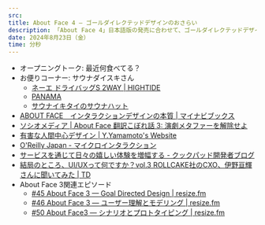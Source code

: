 ```yaml
---
src: 
title: About Face 4 ― ゴールダイレクテッドデザインのおさらい
description: 「About Face 4」日本語版の発売に合わせて、ゴールダイレクテッドデザインのおさらい、About Face 3との差分、原著が出た10年前からの時代変化などについて話しました。
date: 2024年8月23日（金）
time: 分秒
---
```


- オープニングトーク: 最近何食べてる？
- お便りコーナー: サウナダイスキさん
    - [ネーエ ドライバッグS 2WAY | HIGHTIDE](https://www.hightide.co.jp/c/category/bag/ecobag/item-gb320)
    - [PANAMA](https://p-a-n-a-m-a.com/)
    - [サウナイキタイのサウナハット](https://sauna-ikitai.com/special/goods/saunahat/)
- [ABOUT FACE　インタラクションデザインの本質 | マイナビブックス](https://book.mynavi.jp/ec/products/detail/id=143962)
- [ソシオメディア | About Face 翻訳こぼれ話 3: 演劇メタファーを解除せよ](https://www.sociomedia.co.jp/10752)
- [有害な人間中心デザイン | Y.Yamamoto's Website](https://hontolab.org/misc/20170628-573/)
- [O'Reilly Japan - マイクロインタラクション](https://www.oreilly.co.jp/books/9784873116594/)
- [サービスを通じて日々の嬉しい体験を増幅する - クックパッド開発者ブログ](https://techlife.cookpad.com/entry/2015/06/01/135804)
- [結局のところ、UI/UXって何ですか？vol.3 ROLLCAKE社のCXO、伊野亘輝さんに聞いてみた | TD](https://www.td-media.net/interview/what-is-ui-ux-vol-3/)
- About Face 3関連エピソード
    - [#45 About Face 3 — Goal Directed Design | resize.fm](https://resize.fm/ep/45-about-face-3-goal-directed-design/)
    - [#46 About Face 3 — ユーザー理解とモデリング | resize.fm](https://resize.fm/ep/46-about-face-3-user-research-and-modeling/)
    - [#50 About Face3 — シナリオとプロトタイピング | resize.fm](https://resize.fm/ep/50-about-face-3-scenario-and-prototyping/)
